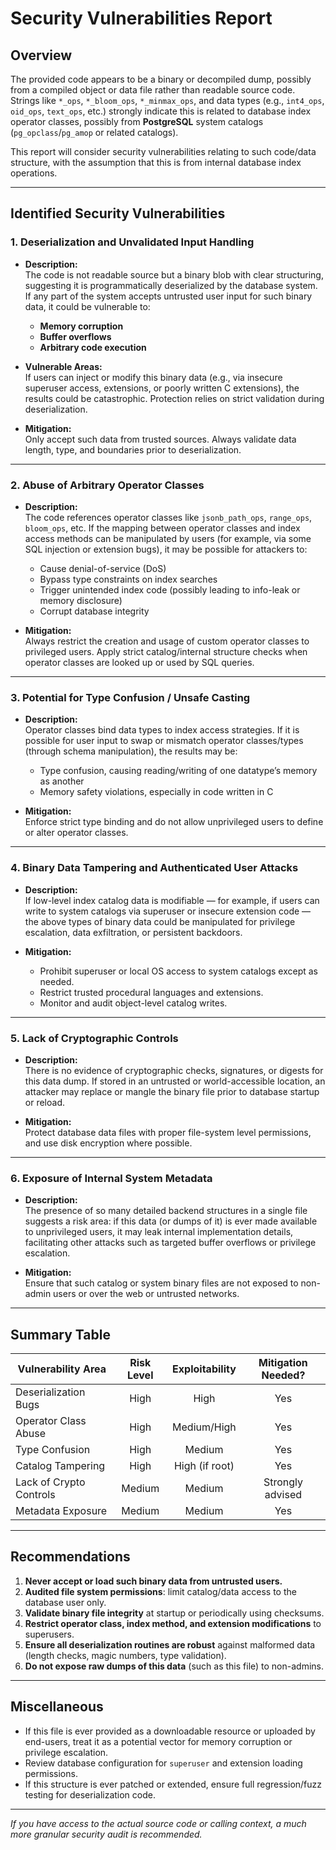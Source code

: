 # Security Vulnerabilities Report

## Overview

The provided code appears to be a binary or decompiled dump, possibly from a compiled object or data file rather than readable source code. Strings like `*_ops`, `*_bloom_ops`, `*_minmax_ops`, and data types (e.g., `int4_ops`, `oid_ops`, `text_ops`, etc.) strongly indicate this is related to database index operator classes, possibly from **PostgreSQL** system catalogs (`pg_opclass`/`pg_amop` or related catalogs).

This report will consider security vulnerabilities relating to such code/data structure, with the assumption that this is from internal database index operations.

---

## Identified Security Vulnerabilities

### 1. **Deserialization and Unvalidated Input Handling**

- **Description:**  
  The code is not readable source but a binary blob with clear structuring, suggesting it is programmatically deserialized by the database system. If any part of the system accepts untrusted user input for such binary data, it could be vulnerable to:
    - **Memory corruption**
    - **Buffer overflows**
    - **Arbitrary code execution**

- **Vulnerable Areas:**  
  If users can inject or modify this binary data (e.g., via insecure superuser access, extensions, or poorly written C extensions), the results could be catastrophic. Protection relies on strict validation during deserialization.

- **Mitigation:**  
  Only accept such data from trusted sources. Always validate data length, type, and boundaries prior to deserialization.

---

### 2. **Abuse of Arbitrary Operator Classes**

- **Description:**  
  The code references operator classes like `jsonb_path_ops`, `range_ops`, `bloom_ops`, etc. If the mapping between operator classes and index access methods can be manipulated by users (for example, via some SQL injection or extension bugs), it may be possible for attackers to:
    - Cause denial-of-service (DoS)
    - Bypass type constraints on index searches
    - Trigger unintended index code (possibly leading to info-leak or memory disclosure)
    - Corrupt database integrity

- **Mitigation:**  
  Always restrict the creation and usage of custom operator classes to privileged users. Apply strict catalog/internal structure checks when operator classes are looked up or used by SQL queries.

---

### 3. **Potential for Type Confusion / Unsafe Casting**

- **Description:**  
  Operator classes bind data types to index access strategies. If it is possible for user input to swap or mismatch operator classes/types (through schema manipulation), the results may be:
    - Type confusion, causing reading/writing of one datatype’s memory as another
    - Memory safety violations, especially in code written in C
  
- **Mitigation:**  
  Enforce strict type binding and do not allow unprivileged users to define or alter operator classes.

---

### 4. **Binary Data Tampering and Authenticated User Attacks**

- **Description:**  
  If low-level index catalog data is modifiable — for example, if users can write to system catalogs via superuser or insecure extension code — the above types of binary data could be manipulated for privilege escalation, data exfiltration, or persistent backdoors.

- **Mitigation:**  
   - Prohibit superuser or local OS access to system catalogs except as needed.
   - Restrict trusted procedural languages and extensions.
   - Monitor and audit object-level catalog writes.

---

### 5. **Lack of Cryptographic Controls**

- **Description:**  
  There is no evidence of cryptographic checks, signatures, or digests for this data dump. If stored in an untrusted or world-accessible location, an attacker may replace or mangle the binary file prior to database startup or reload.

- **Mitigation:**  
  Protect database data files with proper file-system level permissions, and use disk encryption where possible.

---

### 6. **Exposure of Internal System Metadata**

- **Description:**  
  The presence of so many detailed backend structures in a single file suggests a risk area: if this data (or dumps of it) is ever made available to unprivileged users, it may leak internal implementation details, facilitating other attacks such as targeted buffer overflows or privilege escalation.

- **Mitigation:**  
  Ensure that such catalog or system binary files are not exposed to non-admin users or over the web or untrusted networks.

---

## Summary Table

| Vulnerability Area           | Risk Level | Exploitability | Mitigation Needed? |
|-----------------------------|:----------:|:--------------:|:------------------:|
| Deserialization Bugs        | High       | High           | Yes                |
| Operator Class Abuse        | High       | Medium/High    | Yes                |
| Type Confusion              | High       | Medium         | Yes                |
| Catalog Tampering           | High       | High (if root) | Yes                |
| Lack of Crypto Controls     | Medium     | Medium         | Strongly advised   |
| Metadata Exposure           | Medium     | Medium         | Yes                |

---

## Recommendations

1. **Never accept or load such binary data from untrusted users.**
2. **Audited file system permissions**: limit catalog/data access to the database user only.
3. **Validate binary file integrity** at startup or periodically using checksums.
4. **Restrict operator class, index method, and extension modifications** to superusers.
5. **Ensure all deserialization routines are robust** against malformed data (length checks, magic numbers, type validation).
6. **Do not expose raw dumps of this data** (such as this file) to non-admins.

---

## Miscellaneous

- If this file is ever provided as a downloadable resource or uploaded by end-users, treat it as a potential vector for memory corruption or privilege escalation.
- Review database configuration for `superuser` and extension loading permissions.
- If this structure is ever patched or extended, ensure full regression/fuzz testing for deserialization code.

---

*If you have access to the actual source code or calling context, a much more granular security audit is recommended.*